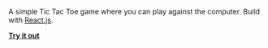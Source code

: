 A simple Tic Tac Toe game where you can play against the computer. Build with [React.js](https://react.dev/).

**[Try it out](https://stalwart-melba-88679b.netlify.app/)**